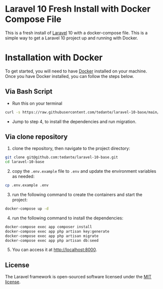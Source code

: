 # Laravel 10 Fresh Install with Docker Compose File

This is a fresh install of [Laravel](https://laravel.com/) 10 with a docker-compose file. This is a simple way to get a Laravel 10 project up and running with Docker.

# Installation with Docker

To get started, you will need to have [Docker](https://www.docker.com/) installed on your machine. Once you have Docker installed, you can follow the steps below.

## Via Bash Script

* Run this on your terminal 
```bash
curl -s https://raw.githubusercontent.com/tedante/laravel-10-base/main/install-with-docker.sh | bash
```

* Jump to step 4, to install the dependencies and run migration.

## Via clone repository

1. clone the repository, then navigate to the project directory:
```bash
git clone git@github.com:tedante/laravel-10-base.git
cd laravel-10-base
```

2. copy the `.env.example` file to `.env` and update the environment variables as needed:
```bash
cp .env.example .env
```
  
3. run the following command to create the containers and start the project:
```bash
docker-compose up -d
```

4. run the following command to install the dependencies:
```bash
docker-compose exec app composer install
docker-compose exec app php artisan key:generate
docker-compose exec app php artisan migrate
docker-compose exec app php artisan db:seed
```

5. You can access it at [http://localhost:8000](http://localhost:8000).


## License

The Laravel framework is open-sourced software licensed under the [MIT license](https://opensource.org/licenses/MIT).
